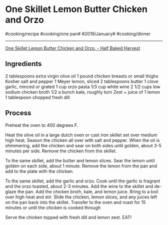 # One Skillet Lemon Butter Chicken and Orzo
#cooking/recipe #cooking/one pan# #2019/January# #cooking/dinner
- - - -
[One Skillet Lemon Butter Chicken and Orzo. - Half Baked Harvest](https://www.halfbakedharvest.com/one-skillet-lemon-butter-chicken-and-orzo/)

## Ingredients
2 tablespoons extra virgin olive oil
1 pound chicken breasts or small thighs
Kosher salt and pepper
1 Meyer lemon, sliced
2 tablespoons butter
1 clove garlic, minced or grated
1 cup orzo pasta
1/3 cup white wine
2 1/2 cups low sodium chicken broth
1/2 a bunch kale, roughly torn
Zest + juice of 1 lemon
1 tablespoon chopped fresh dill

## Process
Preheat the oven to 400 degrees F.

Heat the olive oil in a large dutch oven or cast iron skillet set over medium high heat. Season the chicken all over with salt and pepper. When the oil is shimmering, add the chicken and sear on both sides until golden, about 3-5 minutes per side. Remove the chicken from the skillet.

To the same skillet, add the butter and lemon slices. Sear the lemon until golden on each side, about 1 minute. Remove the lemon from the pan and add to the plate with the chicken. 

To the same skillet, add the garlic and orzo. Cook until the garlic is fragrant and the orzo toasted, about 2-3 minutes. Add the wine to the skillet and de-glaze the pan. Add the chicken broth, kale, and lemon juice. Bring to a boil over high heat and stir. Slide the chicken, lemon slices, and any juices left on the pan back into the skillet. Transfer to the oven and roast for 15 minutes or until the chicken is cooked through

Serve the chicken topped with fresh dill and lemon zest. EAT!